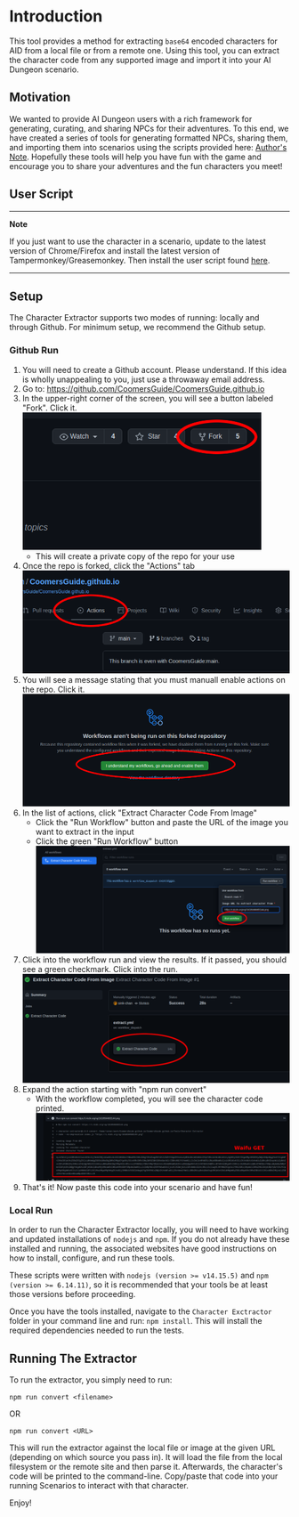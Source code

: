 # Introduction
This tool provides a method for extracting `base64` encoded characters for AID from a local file or from a remote one. Using this tool, you can extract the character code from any supported image and import it into your AI Dungeon scenario.

## Motivation
We wanted to provide AI Dungeon users with a rich framework for generating, curating, and sharing NPCs for their adventures. To this end, we have created a series of tools for generating formatted NPCs, sharing them, and importing them into scenarios using the scripts provided here: [Author's Note](https://github.com/CoomersGuide/CoomersGuide.github.io/tree/main/Resources-And-Guides/Scripts/AuthorsNote). Hopefully these tools will help you have fun with the game and encourage you to share your adventures and the fun characters you meet!

## User Script
---
**Note**

If you just want to use the character in a scenario, update to the latest version of Chrome/Firefox and install the latest version of Tampermonkey/Greasemonkey. Then install the user script found [here](https://github.com/CoomersGuide/CoomersGuide.github.io/tree/main/Tools/scripts).

---

## Setup
The Character Extractor supports two modes of running: locally and through Github. For minimum setup, we recommend the Github setup.

### Github Run
1. You will need to create a Github account. Please understand. If this idea is wholly unappealing to you, just use a throwaway email address.
1. Go to: https://github.com/CoomersGuide/CoomersGuide.github.io
1. In the upper-right corner of the screen, you will see a button labeled "Fork". Click it.
![fork](img/fork.png)
    - This will create a private copy of the repo for your use
1. Once the repo is forked, click the "Actions" tab
![fork](img/actions.png)
1. You will see a message stating that you must manuall enable actions on the repo. Click it.
![enable actions](img/enabledActions.png)
1. In the list of actions, click "Extract Character Code From Image"
    - Click the "Run Workflow" button and paste the URL of the image you want to extract in the input
    - Click the green "Run Workflow" button
![run action](img/runAction.png)
1. Click into the workflow run and view the results. If it passed, you should see a green checkmark. Click into the run.
![open run](img/openRun.png)
1. Expand the action starting with "npm run convert"
    - With the workflow completed, you will see the character code printed.
![get code](img/codeExtracted.png)
1. That's it! Now paste this code into your scenario and have fun!

### Local Run
In order to run the Character Extractor locally, you will need to have working and updated installations of `nodejs` and `npm`. If you do not already have these installed and running, the associated websites have good instructions on how to install, configure, and run these tools.

These scripts were written with `nodejs (version >= v14.15.5)` and `npm (version >= 6.14.11)`, so it is recommended that your tools be at least those versions before proceeding.

Once you have the tools installed, navigate to the `Character Exctractor` folder in your command line and run: `npm install`. This will install the required dependencies needed to run the tests.

## Running The Extractor
To run the extractor, you simply need to run:
```
npm run convert <filename>
```
OR
```
npm run convert <URL>
```
This will run the extractor against the local file or image at the given URL (depending on which source you pass in). It will load the file from the local filesystem or the remote site and then parse it. Afterwards, the character's code will be printed to the command-line. Copy/paste that code into your running Scenarios to interact with that character.

Enjoy!
